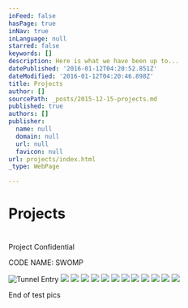 ```yaml
---
inFeed: false
hasPage: true
inNav: true
inLanguage: null
starred: false
keywords: []
description: Here is what we have been up to...
datePublished: '2016-01-12T04:20:52.851Z'
dateModified: '2016-01-12T04:20:46.898Z'
title: Projects
author: []
sourcePath: _posts/2015-12-15-projects.md
published: true
authors: []
publisher:
  name: null
  domain: null
  url: null
  favicon: null
url: projects/index.html
_type: WebPage

---
```

# Projects

# 

Project Confidential

CODE NAME: SWOMP

![Tunnel Entry](https://s3-us-west-2.amazonaws.com/the-grid-img/p/ad8ffe7ed5899b0e997335e10e0c9cee63306bb4.jpg)
![](https://s3-us-west-2.amazonaws.com/the-grid-img/p/f799ebf033c38d5688164490bf7df1aa438f48a6.jpg)
![](https://s3-us-west-2.amazonaws.com/the-grid-img/p/51af96cd2b35fbed8d1ca693b06a83997903dece.jpg)
![](https://s3-us-west-2.amazonaws.com/the-grid-img/p/040c46688e9e0e088ff828a72c409f9cf82d857a.jpg)
![](https://s3-us-west-2.amazonaws.com/the-grid-img/p/dbd09d0f0081df747ba7c78596f27502b1b52b6d.jpg)
![](https://s3-us-west-2.amazonaws.com/the-grid-img/p/165c211d07d1a9b617613c0b8960bf0139fef31d.jpg)
![](https://s3-us-west-2.amazonaws.com/the-grid-img/p/cf743e8df59fdaec04769bebc7945768d529d0ef.jpg)
![](https://s3-us-west-2.amazonaws.com/the-grid-img/p/d4c132956c68264c40c7ab9eb0ed911652715642.jpg)
![](https://s3-us-west-2.amazonaws.com/the-grid-img/p/c3e511399d0839dafa1d968474e28e3ce59cbac2.jpg)
![](https://s3-us-west-2.amazonaws.com/the-grid-img/p/6ed6f504cca7ec48d6737ae43ddb8160f8184b58.jpg)
![](https://s3-us-west-2.amazonaws.com/the-grid-img/p/f035b687e9bbb4f433394f19ef349fd6211e7d4f.jpg)
![](https://s3-us-west-2.amazonaws.com/the-grid-img/p/e917c07ddc27d6daac6aff4b3cb66136465c0478.jpg)
![](https://s3-us-west-2.amazonaws.com/the-grid-img/p/60c968e3307a2cab00f62b8c667c6bc1feb7ec6b.jpg)

End of test pics